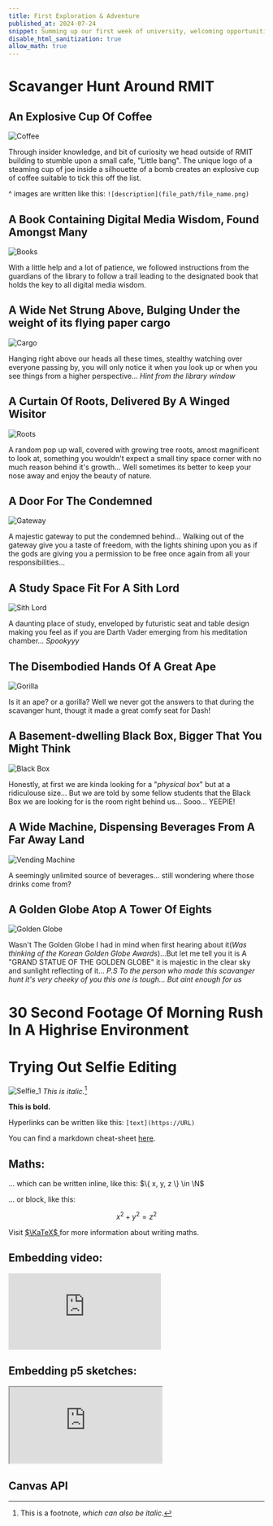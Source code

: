 ```yaml
---
title: First Exploration & Adventure
published_at: 2024-07-24
snippet: Summing up our first week of university, welcoming opportunities for adventures and fun!
disable_html_sanitization: true
allow_math: true
---
```


# Scavanger Hunt Around RMIT

## An Explosive Cup Of Coffee
![Coffee](Coffee.jpeg)

Through insider knowledge, and bit of curiosity we head outside of RMIT building to stumble upon a small cafe, "Little bang". The unique logo of a steaming cup of joe inside a silhouette of a bomb creates an explosive cup of coffee suitable to tick this off the list.

^ images are written like this: `![description](file_path/file_name.png)`

## A Book Containing Digital Media Wisdom, Found Amongst Many
![Books](Book.jpeg)

With a little help and a lot of patience, we followed instructions from the guardians of the library to follow a trail leading to the designated book that holds the key to all digital media wisdom.

## A Wide Net Strung Above, Bulging Under the weight of its flying paper cargo
![Cargo](Cargo.jpeg) 

Hanging right above our heads all these times, stealthy watching over everyone passing by, you will only notice it when you look up or when you see things from a higher perspective... *Hint from the library window*


## A Curtain Of Roots, Delivered By A Winged Wisitor
![Roots](Roots.jpeg)

A random pop up wall, covered with growing tree roots, amost magnificent to look at, something you wouldn't expect a small tiny space corner with no much reason behind it's growth... Well sometimes its better to keep your nose away and enjoy the beauty of nature.

## A Door For The Condemned
![Gateway](Gate.jpeg)

A majestic gateway to put the condemned behind... Walking out of the gateway give you a taste of freedom, with the lights shining upon you as if the gods are giving you a permission to be free once again from all your responsibilities...

## A Study Space Fit For A Sith Lord
![Sith Lord](Sith.jpeg)

A daunting place of study, enveloped by futuristic seat and table design making you feel as if you are Darth Vader emerging from his meditation chamber... *Spookyyy*

## The Disembodied Hands Of A Great Ape
![Gorilla](Gorilla.jpeg)

Is it an ape? or a gorilla? Well we never got the answers to that during the scavanger hunt, thougt it made a great comfy seat for Dash!

## A Basement-dwelling Black Box, Bigger That You Might Think
![Black Box](Box.jpeg)

Honestly, at first we are kinda looking for a "*physical box*" but at a ridiculouse size... But we are told by some fellow students that the Black Box we are looking for is the room right behind us... Sooo... YEEPIE!


## A Wide Machine, Dispensing Beverages From A Far Away Land
![Vending Machine](Vending.jpeg)

A seemingly unlimited source of beverages... still wondering where those drinks come from?

## A Golden Globe Atop A Tower Of Eights
![Golden Globe](Globe.jpeg)

Wasn't The Golden Globe I had in mind when first hearing about it(*Was thinking of the Korean Golden Globe Awards*)...But let me tell you it is A "GRAND STATUE OF THE GOLDEN GLOBE" it is majestic in the clear sky and sunlight reflecting of it... *P.S To the person who made this scavanger hunt it's very cheeky of you this one is tough... But aint enough for us*

# 30 Second Footage Of Morning Rush In A Highrise Environment

# Trying Out Selfie Editing
![Selfie_1](selfie1.png)
*This is italic.*[^1]


[^1]: This is a footnote, *which can also be italic*.


**This is bold.**


Hyperlinks can be written like this: `[text](https://URL)`


You can find a markdown cheat-sheet [here](https://www.markdownguide.org/cheat-sheet/).


## Maths:


... which can be written inline, like this: $\{ x, y, z \} \in \N$


... or block, like this:


$$ x^2 + y^2 = z^2 $$


Visit [ $\KaTeX$ ](https://katex.org/docs/supported#fractions-and-binomials) for more information about writing maths.


## Embedding video:


<iframe id="coding_train_video" src="https://www.youtube.com/embed/rI_y2GAlQFM?si=RDgjkpunxk1mQzMI" title="YouTube video player" frameborder="0" allow="accelerometer; autoplay; clipboard-write; encrypted-media; gyroscope; picture-in-picture; web-share" referrerpolicy="strict-origin-when-cross-origin" allowfullscreen></iframe>


<script type="module">


    console.log (`hello world! 🚀`)


    const iframe  = document.getElementById (`coding_train_video`)
    iframe.width  = iframe.parentNode.scrollWidth
    iframe.height = iframe.width * 9 / 16


</script>


## Embedding p5 sketches:


<iframe id="falling_falling" src="https://editor.p5js.org/capogreco/full/Fkg05m7aA"></iframe>


<script type="module">


    const iframe  = document.getElementById (`falling_falling`)
    iframe.width  = iframe.parentNode.scrollWidth
    iframe.height = iframe.width * 9 / 16 + 42


</script>


## Canvas API


<canvas id="canvas_example"></canvas>


<script type="module">
    const cnv = document.getElementById (`canvas_example`)
    cnv.width = cnv.parentNode.scrollWidth
    cnv.height = cnv.width * 9 / 16


    const ctx = cnv.getContext (`2d`)
    const pos = {
        x: -100,
        y: cnv.height / 2 - 50
    }
   
    function draw_frame () {
        ctx.fillStyle = `turquoise`
        ctx.fillRect (0, 0, cnv.width, cnv.height)


        ctx.fillStyle = `hotpink`
        ctx.fillRect (pos.x, pos.y, 100, 100)


        pos.x += 2


        if (pos.x > cnv.width) {
            pos.x = -100
        }


        requestAnimationFrame (draw_frame)
    }


    draw_frame ()
</script>

